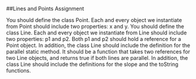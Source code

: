 ##Lines and Points Assignment

You should define the class Point. Each and every object we instantiate from Point should include two properties: x and y. You should define the class Line. Each and every object we instantiate from Line should include two properties: p1 and p2. Both p1 and p2 should hold a reference for a Point object. In addition, the class Line should include the definition for the parallel static method. It should be a function that takes two references for two Line objects, and returns true if both lines are parallel. In addition, the class Line should include the definitions for the slope and the toString functions. 